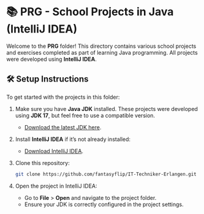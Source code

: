 # 📚 PRG - School Projects in Java (IntelliJ IDEA)

Welcome to the **PRG** folder! This directory contains various school projects and exercises completed as part of learning Java programming. All projects were developed using **IntelliJ IDEA**.

## 🛠️ Setup Instructions

To get started with the projects in this folder:

1. Make sure you have **Java JDK** installed. These projects were developed using **JDK 17**, but feel free to use a compatible version.

   - [Download the latest JDK here](https://www.oracle.com/java/technologies/javase-jdk17-downloads.html).

2. Install **IntelliJ IDEA** if it’s not already installed:

   - [Download IntelliJ IDEA](https://www.jetbrains.com/idea/download/).

3. Clone this repository:

   ```bash
   git clone https://github.com/fantasyflip/IT-Techniker-Erlangen.git
   ```

4. Open the project in IntelliJ IDEA:
   - Go to **File** > **Open** and navigate to the project folder.
   - Ensure your JDK is correctly configured in the project settings.
